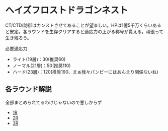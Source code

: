 # ヘイズフロストドラゴンネスト

CT/CTD/防御はカンストさせてあることが望ましい。HPは1億5千万くらいあると安定。各ラウンドを生存クリアすると適応力の上がる称号が貰える。頑張って生き残ろう。

必要適応力

- ライト(19層)：30(推奨60)
- ノーマル(21層)：50(推奨110)
- ハード(23層)：120(推奨190、まぁ我々パンピーにはあんまり関係ないね)

## 各ラウンド解説

全部まとめられてるわけじゃないので悪しからず

- [1R](1R.md)
- [2R](2R.md)
- [3R](3R.md)
